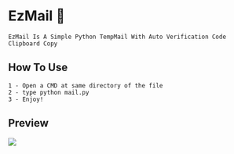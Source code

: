 # EzMail 📨

```
EzMail Is A Simple Python TempMail With Auto Verification Code Clipboard Copy
```

## How To Use

```
1 - Open a CMD at same directory of the file
2 - type python mail.py
3 - Enjoy!
```

## Preview

<img src="https://user-images.githubusercontent.com/99289712/194922623-cfa6efb4-e153-40bb-9414-063362d16585.png"/>
